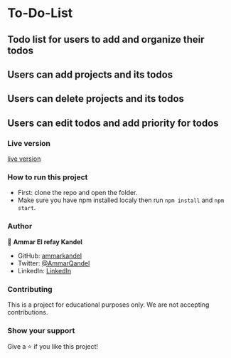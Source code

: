 # To-Do-List

## Todo list for users to add and organize their todos

## Users can add projects and its todos

## Users can delete projects and its todos

## Users can edit todos and add priority for todos

### Live version

[live version](https://will-do-list.netlify.app/)

### How to run this project

- First: clone the repo and open the folder.
- Make sure you have npm installed localy then run `npm install` and `npm start`.

### Author

👤 **Ammar El refay Kandel**

- GitHub: [ammarkandel](https://github.com/ammarkandel)
- Twitter: [@AmmarQandel](https://twitter.com/AmmarQandel)
- LinkedIn: [LinkedIn](https://www.linkedin.com/in/ammar-kandel-7b4100193/)

### Contributing

This is a project for educational purposes only. We are not accepting contributions.

### Show your support

Give a ⭐️ if you like this project!
